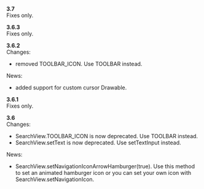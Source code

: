 **3.7**  
Fixes only.

**3.6.3**  
Fixes only.

**3.6.2**  
Changes:
 - removed TOOLBAR_ICON. Use TOOLBAR instead.
 
News:
 - added support for custom cursor Drawable.
  
**3.6.1**  
Fixes only.

**3.6**  
Changes:
- SearchView.TOOLBAR_ICON is now deprecated. Use TOOLBAR instead.
- SearchView.setText is now deprecated. Use setTextInput instead.

News:
- SearchView.setNavigationIconArrowHamburger(true). Use this method to set an animated hamburger icon
  or you can set your own icon with SearchView.setNavigationIcon.